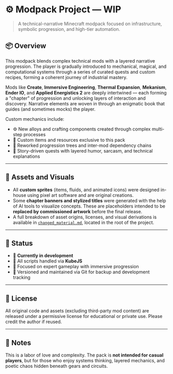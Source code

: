 # ⚙️ Modpack Project — WIP

> A technical-narrative Minecraft modpack focused on infrastructure, symbolic progression, and high-tier automation.

## 📦 Overview

This modpack blends complex technical mods with a layered narrative progression. The player is gradually introduced to mechanical, magical, and computational systems through a series of curated quests and custom recipes, forming a coherent journey of industrial mastery.

Mods like **Create**, **Immersive Engineering**, **Thermal Expansion**, **Mekanism**, **Ender IO**, and **Applied Energistics 2** are deeply intertwined — each forming a "chapter" of progression and unlocking layers of interaction and discovery. Narrative elements are woven in through an enigmatic book that guides (and sometimes mocks) the player.

Custom mechanics include:

- ⚙️ New alloys and crafting components created through complex multi-step processes
- 🧱 Custom items and resources exclusive to this pack
- 🔁 Reworked progression trees and inter-mod dependency chains
- 📘 Story-driven quests with layered humor, sarcasm, and technical explanations

---

## 🎨 Assets and Visuals

- All **custom sprites** (items, fluids, and animated icons) were designed in-house using pixel art software and are original creations.
- Some **chapter banners and stylized titles** were generated with the help of AI tools to visualize concepts. These are placeholders intended to be **replaced by commissioned artwork** before the final release.
- A full breakdown of asset origins, licenses, and visual derivations is available in [`changed_material.md`](./changed_material.md), located in the root of the project.


---

## 📍 Status

- 🧪 **Currently in development**  
- 📜 All scripts handled via **KubeJS**
- 🎯 Focused on expert gameplay with immersive progression
- 🧵 Versioned and maintained via Git for backup and development tracking

---

## 📝 License

All original code and assets (excluding third-party mod content) are released under a permissive license for educational or private use. Please credit the author if reused.

---

## 💬 Notes

This is a labor of love and complexity. The pack is **not intended for casual players**, but for those who enjoy systems thinking, layered mechanics, and poetic chaos hidden beneath gears and circuits.


